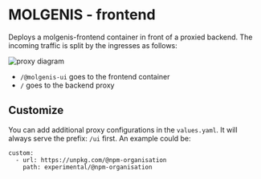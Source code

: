 # MOLGENIS - frontend

Deploys a molgenis-frontend container in front of a proxied backend.
The incoming traffic is split by the ingresses as follows:

![proxy diagram](molgenis-frontend-proxy.png)

* `/@molgenis-ui` goes to the frontend container
* `/` goes to the backend proxy

## Customize
You can add additional proxy configurations in the ```values.yaml```. It will always serve the prefix: ```/ui``` first. An example could be:

```
custom:
  - url: https://unpkg.com/@npm-organisation
    path: experimental/@npm-organisation
```
